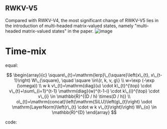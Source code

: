 ## RWKV-V5
Compared with RWKV-V4, the most significant change of RWKV-V5 lies in the introduction of multi-headed matrix-valued states, namely "multi-headed matrix-valued states" in the paper.
![image](https://rwkv.cn/_next/image?url=%2F_next%2Fstatic%2Fmedia%2Frwkv-5-6-architecture.eb7a9d99.png&w=3840&q=75)
# Time-mix
equal:

$$
\begin{array}{c}
\square\_{t}=\mathrm{lerp}\_{\square}\left(x\_{t}, x\_{t-1}\right) W\_{\square}, \quad \square \in\{r, k, v, g\} \\
w=\exp (-\exp (\omega)) \\
w k v\_{t}=\mathrm{diag}(u) \cdot k\_{t}^{\top} \cdot v\_{t}+\sum\_{i=1}^{t-1} \mathrm{diag}(w)^{t-1-i} \cdot k\_{i}^{\top} \cdot v\_{i} \in \mathbb{R}^{(D / h) \times(D / h)} \\
o\_{t}=\mathrm{concat}\left(\mathrm{SiLU}\left(g\_{t}\right) \odot \mathrm{LayerNorm}\left(r\_{t} \cdot w k v\_{t}\right)\right) W\_{o} \in \mathbb{R}^{D}
\end{array}
$$

code:

